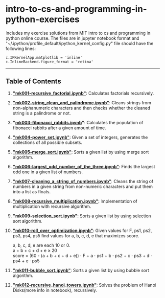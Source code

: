 # intro-to-cs-and-programming-in-python-exercises

Includes my exercise solutions from MIT intro to cs and programming in python online course. The files are in jupyter notebook format and "~/.ipython/profile_default/ipython_kernel_config.py" file should have the following lines:

`c.IPKernelApp.matplotlib = 'inline'`  
`c.InlineBackend.figure_format = 'retina'`

---

## Table of Contents

1. **["mk001-recursive_factorial.ipynb"](https://github.com/karakose77/intro-to-cs-and-programming-in-python-exercises/blob/master/mk001-recursive_factorial.ipynb)**: Calculates factorials recursively.
2. **["mk002-string_clean_and_palindrome.ipynb"](https://github.com/karakose77/intro-to-cs-and-programming-in-python-exercises/blob/master/mk002-string_clean_and_palindrome.ipynb)**: Cleans strings from non-alphanumeric characters and then checks whether the cleaned string is a palindrome or not.
3. **"[mk003-fibonacci_rabbits.ipynb](https://github.com/karakose77/intro-to-cs-and-programming-in-python-exercises/blob/master/mk003-fibonacci_rabbits.ipynb)"**: Calculates the population of fibonacci rabbits after a given amount of time.
4. **["mk004-power_set.ipynb"](https://github.com/karakose77/intro-to-cs-and-programming-in-python-exercises/blob/master/mk004-power_set.ipynb)**: Given a set of integers, generates the collections of all possible subsets.
5. **["mk005-merge_sort.ipynb"](https://github.com/karakose77/intro-to-cs-and-programming-in-python-exercises/blob/master/mk005-merge_sort.ipynb)**: Sorts a given list by using merge sort algorithm.
6. **["mk006-largest_odd_number_of_the_three.ipynb"](https://github.com/karakose77/intro-to-cs-and-programming-in-python-exercises/blob/master/mk006-largest_odd_number_of_the_three.ipynb)**: Finds the largest odd one in a given list of numbers.
7. **["mk007-cleaning_a_string_of_numbers.ipynb"](https://github.com/karakose77/intro-to-cs-and-programming-in-python-exercises/blob/master/mk007-cleaning_a_string_of_numbers.ipynb)**: Cleans the string of numbers in a given string from non-numeric characters and put them into a list as floats.
8. **["mk008-recursive_multiplication.ipynb"](https://github.com/karakose77/intro-to-cs-and-programming-in-python-exercises/blob/master/mk008-recursive_multiplication.ipynb)**: Implementation of multiplication with recursive algorithm.
9. **["mk009-selection_sort.ipynb"](https://github.com/karakose77/intro-to-cs-and-programming-in-python-exercises/blob/master/mk009-selection_sort.ipynb)**: Sorts a given list by using selection sort algorithm.
10. **["mk010-roll_over_optimization.ipynb"](https://github.com/karakose77/intro-to-cs-and-programming-in-python-exercises/blob/master/mk010-roll_over_optimization.ipynb)**: Given values for F, ps1, ps2, ps3, ps4, ps5 find values for a, b, c, d, e that maximizes score.

    a, b, c, d, e are each 10 or 0.  
    a + b + c + d + e $\geq$ 20  
    score = (60 - (a + b + c + d + e)) $\cdot$ F + a $\cdot$ ps1 + b $\cdot$ ps2 + c $\cdot$ ps3 + d $\cdot$ ps4 + e $\cdot$ ps5
11. **["mk011-bubble_sort.ipynb"](https://github.com/karakose77/intro-to-cs-and-programming-in-python-exercises/blob/master/mk011-bubble_sort.ipynb)**: Sorts a given list by using bubble sort algorithm.
12. **["mk012-recursive_hanoi_towers.ipynb"](https://github.com/karakose77/intro-to-cs-and-programming-in-python-exercises/blob/master/mk012-recursive_hanoi_towers.ipynb)**: Solves the problem of Hanoi Disks(more info in notebook), recursively.